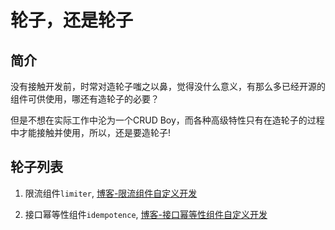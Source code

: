 # 轮子，还是轮子

## 简介

没有接触开发前，时常对造轮子嗤之以鼻，觉得没什么意义，有那么多已经开源的组件可供使用，哪还有造轮子的必要？

但是不想在实际工作中沦为一个CRUD Boy，而各种高级特性只有在造轮子的过程中才能接触并使用，所以，还是要造轮子!

## 轮子列表

1. 限流组件`limiter`, [博客-限流组件自定义开发](https://penistrong.github.io/jekyll/update/2023/07/10/Spring-%E9%99%90%E6%B5%81%E7%BB%84%E4%BB%B6%E8%87%AA%E5%AE%9A%E4%B9%89-%E5%9F%BA%E4%BA%8E%E6%B3%A8%E8%A7%A3+AOP/)

2. 接口幂等性组件`idempotence`, [博客-接口幂等性组件自定义开发]()
